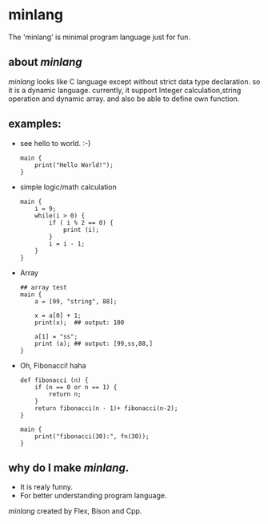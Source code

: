# minlang
The 'minlang' is minimal program language just for fun.

## about *minlang*
*minlang* looks like C language except without strict data type declaration.
so it is a dynamic language.
currently, it support Integer calculation,string operation and dynamic array.
and also be able to define own function. 

## examples:

* see hello to world.  :-)
    ```
    main { 
        print("Hello World!");
    }
    ```

* simple logic/math calculation
    ```
    main {
        i = 9;
        while(i > 0) {
            if ( i % 2 == 0) {
                print (i);
            }
            i = i - 1;
        }
    }
    ```

* Array
    ```
    ## array test
    main {
        a = [99, "string", 88];

        x = a[0] + 1;
        print(x);  ## output: 100

        a[1] = "ss";
        print (a); ## output: [99,ss,88,]
    }
    ```

* Oh, Fibonacci! haha

    ```
    def fibonacci (n) {
        if (n == 0 or n == 1) {
            return n;
        }
        return fibonacci(n - 1)+ fibonacci(n-2);    
    }

    main {
        print("fibonacci(30):", fn(30));
    }
    ```

## why do I make *minlang*. 

* It is realy funny.
* For better understanding program language.

*minlang* created by Flex, Bison and Cpp. 
